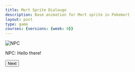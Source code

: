 ```yaml
---
title: Mort Sprite Dialouge
description: Base animation for Mort sprite in Pokemort
layout: post
type: game
courses: {versions: {week: 0}}
---
```



<!DOCTYPE html>
<html>
<head>
    <link rel="stylesheet" type="text/css" href="styles.css">
</head>
<body>
    <div id="npc">
        <img src="npc.png" alt="NPC">
        <div id="dialogue-box">
            <p id="dialogue">NPC: Hello there!</p>
        </div>
    </div>
    <button id="next-button">Next</button>
    <script src="script.js"></script>
</body>
</html>

<script>
    const npc = document.getElementById("npc");
const dialogueBox = document.getElementById("dialogue-box");
const dialogueText = document.getElementById("dialogue");
const nextButton = document.getElementById("next-button");

const dialogues = [
    "NPC: Hello there!",
    "NPC: How can I help you?",
    "NPC: Nice weather, isn't it?",
    // Add more dialogues as needed
];

let currentDialogueIndex = 0;

npc.addEventListener("click", () => {
    if (currentDialogueIndex < dialogues.length) {
        dialogueText.textContent = dialogues[currentDialogueIndex];
        dialogueBox.style.display = "block";
        nextButton.style.display = "block";
        currentDialogueIndex++;
    }
});

nextButton.addEventListener("click", () => {
    if (currentDialogueIndex < dialogues.length) {
        dialogueText.textContent = dialogues[currentDialogueIndex];
        currentDialogueIndex++;
    } else {
        dialogueBox.style.display = "none";
        nextButton.style.display = "none";
    }
});
<script/>